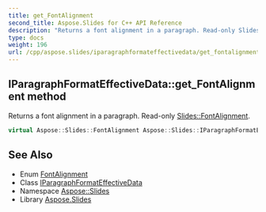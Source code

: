 ```yaml
---
title: get_FontAlignment
second_title: Aspose.Slides for C++ API Reference
description: "Returns a font alignment in a paragraph. Read-only Slides::FontAlignment."
type: docs
weight: 196
url: /cpp/aspose.slides/iparagraphformateffectivedata/get_fontalignment/
---
```

## IParagraphFormatEffectiveData::get_FontAlignment method


Returns a font alignment in a paragraph. Read-only [Slides::FontAlignment](../../fontalignment/).

```cpp
virtual Aspose::Slides::FontAlignment Aspose::Slides::IParagraphFormatEffectiveData::get_FontAlignment()=0
```

## See Also

* Enum [FontAlignment](../../fontalignment/)
* Class [IParagraphFormatEffectiveData](../)
* Namespace [Aspose::Slides](../../)
* Library [Aspose.Slides](../../../)
